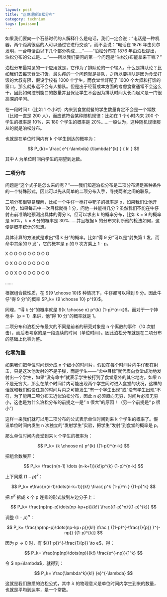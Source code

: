 ```yaml
---
layout: post
title: "正确理解泊松分布"
category: technium
tags: [poisson]
---
```



如果我们要向一个石器时代的人解释什么是电话，我们一定会说：“电话是一种机器，两个距离很远的人可以通过它进行交谈”，而不会说：“电话在 1876 年由贝尔发明，一台电话由以下几个部分构成……”——“泊松分布在 1876 年由泊松提出，泊松分布的公式是……”——所以我们要问的第一个问题是“泊松分布能拿来干嘛？”


泊松分布最常见的一个应用就是，它作为了排队论的一个输入。什么是排队论？比如我们去每天食堂打饭，最头疼的一个问题就是排队，之所以要排队是因为食堂打饭的大叔有限，假设学校有 1000 个学生，而食堂恰好配了 1000 个大叔和打饭的窗口，那么就永远不会有人排队。但是出于经营成本方面的考虑食堂通常不会这么干，因此如何控制窗口的数量并且保证学生不会因为排队时间太长而起义是一门很高深的学问。


在一段时间 t（比如 1 个小时）内来到食堂就餐的学生数量肯定不会是一个常数（比如一直是 200 人），而应该符合某种随机规律：比如在 1 个小时内来 200 个学生的概率是 10%，来 180 个学生的概率是 20%……一般认为，这种随机规律服从的就是泊松分布。


也就是在单位时间内有 k 个学生到达的概率为：


$$
P_{k}= \frac{ e^{-\lambda} {\lambda}^{k} } { k! }
$$


其中 $\lambda$ 为单位时间内学生的期望到达数。


### 二项分布


问题是“这个式子是怎么来的呢？”——我们知道泊松分布是二项分布满足某种条件的一个特殊形式，因此可以先从简单的二项分布入手，寻找两者之间的联系。


二项分布很容易理解，比如一个牛仔一枪打中靶子的概率是 p，如果我们让他开 10 枪，如果每击中一次目标就得 1 分，问他一共能得几分？虽然我们不能在牛仔射击前准确地预测出具体的得分 k，但可以求出 k 的概率分布，比如 k = 9 的概率是 50%，k = 8 分的概率是 30%……并且根据 k 的分布来判断他的枪法如何，这便是概率统计的思想。


具体计算的方法就是求出“得 k 分”的概率。比如“得 9 分”可以是“射失第 1 发，而命中其余的 9 发”，它的概率是 p 的 9 次方乘上 1 - p。


X O O O O O O O O O


O X O O O O O O O O


O O X O O O O O O O


......


根据组合数性质，在 ${9 \choose 10}$ 种情况下，牛仔都可以得到 9 分。因此牛仔“得 9 分”的概率 $P_k= {9 \choose 10} p^{9}$。


同理，“得 k 分”的概率就是 ${k \choose n} p^{k} (1-p)^{n-k}$。而对于一个神枪手（p = 1）来讲，他“得 10 分”的概率就是 1。


二项分布和泊松分布最大的不同是前者的研究对象是 n 个离散的事件（10 次射击），而后者考察的是一段连续的时间（单位时间）。因此泊松分布就是在二项分布的基础上化零为整。


### 化零为整

如果我们把单位时间划分成 n 个细小的时间片，假设在每个时间片内牛仔都在射击，只是这次他发射的不是子弹，而是学生——“命中目标”就代表向食堂成功地发射出一个学生，如果“没有命中”就表示学生被打到了食堂意外的其它地方。如果 n 不是无穷大，那么在某个时间片内可能出现两个学生同时进入食堂的状况，这样的话就和我们假设任意的时间片内之可能发生“有一个学生出现”或“没有学生出现”不符，为了能用二项分布去近似泊松分布，因此 n 必须趋向无穷，时间片必须无穷小，这也是为什么泊松分布的前提之一是“ n 很大”的原因！（另一个前提是“ p 很小”）


这样一来我们就可以用二项分布的公式表示单位时间到来 k 个学生的概率了。假设单位时间内发生 n 次独立的“发射学生”实验，把学生“发射”到食堂的概率是 p。


那么单位时间内食堂到来 k 个学生的概率为：

$$
P_k= {k \choose n} p^{k} {(1-p)}^{n-k}
$$


把组合数展开：

$$
P_k= \frac{n(n-1) \dots (n-k+1)}{k!}p^{k} (1-p)^{n-k}
$$


上下同乘 $(1-p)^{k}$：

$$
P_k= e\frac{n(n-1)\dots(n-k+1)}{k!}     \frac{ p^k (1-p)^n } {(1-p)^k}
$$



把 ${p}^{k}$ 拆成 k 个 p 连乘的形式放到左边分子上：

$$
P_k= \frac{np(np-p)\dots(np-kp+p)}{k!}    \frac{(1-p)^n}{(1-p)^{k}}
$$




调整 ${(1-p)^n}$：

$$
P_k= \frac{np(np-p)\dots(np-kp+p)}{k!}      \frac  {  {(1-p)^{-\frac{1}{p}} }^{-np}}   {(1-p)^{k}}
$$



因为 $p \to 0$ 时，有 ${(1-p)}^{-\frac{1}{p}} \to e$，得：


$$
P_k= \frac{np(np)\dots(np)}{k!}     \frac{e^{-np}}{1^k}
$$


令 $ np=\lambda$，就得到：


$$
P_k= \frac{\lambda^k}{k!}   {e}^{-\lambda}
$$



这就是我们熟悉的泊松公式，其中 $\lambda$ 的物理意义是单位时间内学生到来的数量，也就是平均到达率，是一个常数。
